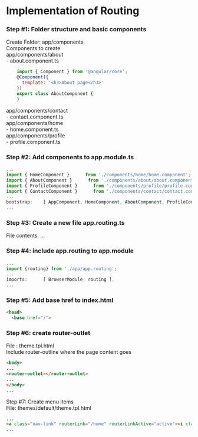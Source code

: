 # Implementation of Routing 
### Step #1: Folder structure and basic components  
Create Folder:  app/components  
Components to create  
app/components/about  
	- about.component.ts
```javascript
	import { Component } from '@angular/core';
	@Component({
	  template: '<h3>About page</h3>'
	})
	export class AboutComponent {
	}
```
app/components/contact  
	- contact.component.ts  
app/components/home  
	- home.component.ts  
app/components/profile  
	- profile.component.ts  

### Step #2: Add components to app.module.ts
```javascript
...
import { HomeComponent }      from './components/home/home.component';
import { AboutComponent }      from './components/about/about.component';
import { ProfileComponent }      from './components/profile/profile.component';
import { ContactComponent }      from './components/contact/contact.component';
...
bootstrap:    [ AppComponent, HomeComponent, AboutComponent, ProfileComponent, ContactComponent ]
...
```

### Step #3: Create a new file app.routing.ts
File contents:
...

### Step #4: include app.routing to app.module
```javascript
...
import {routing} from './app/app.routing';
...
imports:      [ BrowserModule, routing ],
...
```

###  Step #5: Add base href to index.html

```html
<head>
  <base href="/">
```

###  Step #6: create router-outlet   
File : theme.tpl.html  
Include router-outline where the page content goes
```html
<body>
...
<router-outlet></router-outlet>
...
</body>
...
```

Step #7: Create menu items  
File: themes/default/theme.tpl.html  
```html
...
<a class="nav-link" routerLink="/home" routerLinkActive="active"><i class="glyphicon glyphicon-home"></i> Home </a>
...
```